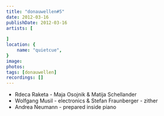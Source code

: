 ```yaml
---
title: "donauwellen#5"
date: 2012-03-16
publishDate: 2012-03-16
artists: [
    
]
location: {
    name: "quietcue",
}
image:
photos:
tags: [donauwellen]
recordings: []
---
```

- Rdeca Raketa - Maja Osojnik & Matija Schellander
- Wolfgang Musil - electronics & Stefan Fraunberger - zither
- Andrea Neumann - prepared inside piano
